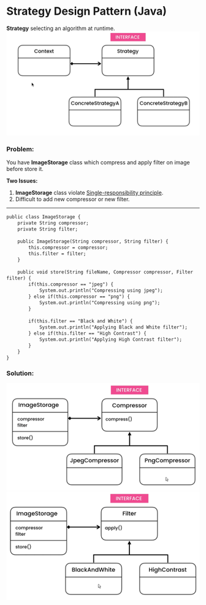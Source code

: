 # Strategy Design Pattern (Java)
**Strategy** selecting an algorithm at runtime.
![](https://github.com/shamy1st/design-pattern-strategy/blob/main/uml.png)
### Problem: 
You have **ImageStorage** class which compress and apply filter on image before store it.

**Two Issues:**
1. **ImageStorage** class violate [Single-responsibility principle](https://en.wikipedia.org/wiki/Single-responsibility_principle).
2. Difficult to add new compressor or new filter.
---

    public class ImageStorage {
        private String compressor;
        private String filter;

        public ImageStorage(String compressor, String filter) {
            this.compressor = compressor;
            this.filter = filter;
        }

        public void store(String fileName, Compressor compressor, Filter filter) {
            if(this.compressor == "jpeg") {
                System.out.println("Compressing using jpeg");
            } else if(this.compressor == "png") {
                System.out.println("Compressing using png");
            }

            if(this.filter == "Black and White") {
                System.out.println("Applying Black and White filter");
            } else if(this.filter == "High Contrast") {
                System.out.println("Applying High Contrast filter");
            }
        }
    }    
### Solution:
![](https://github.com/shamy1st/design-pattern-strategy/blob/main/uml-solution-2.png)
![](https://github.com/shamy1st/design-pattern-strategy/blob/main/uml-solution-3.png)
